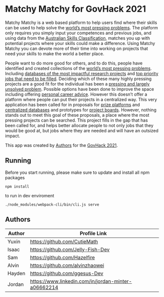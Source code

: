 # Matchy Matchy for GovHack 2021

Matchy Matchy is a web based platform to help users find where their skills can be used to help solve the [world’s most pressing problems](https://www.effectivealtruism.org/). The platform only requires you simply input your competences and previous jobs, and using data from the [Australian Skills Classification](https://www.nationalskillscommission.gov.au/our-work/australian-skills-classification), matches you up with potential projects where your skills could make a difference. Using Matchy Matchy you can devote more of their time into working on projects that need your skills to make the world a better place.

People want to do more good for others, and to do this, people have identified and created collections of the [world’s most pressing problems](https://www.openphilanthropy.org/focus). Including [databases of the most impactful research projects](https://forum.effectivealtruism.org/posts/MsNpJBzv5YhdfNHc9/a-central-directory-for-open-research-questions) and [top priority jobs that need to be filled](https://80000hours.org/key-ideas/#best-opportunities).
Deciding which of these many highly pressing projects are a good fit for the individual has been a [pressing and largely unsolved problem](https://forum.effectivealtruism.org/s/fSmBYeTyisyM9fkmD). Possible options have been done to improve the space including offering [personal career advice](https://80000hours.org/). However this doesn’t offer a platform where people can put their projects in a centralized way. This very application has been called for in proposals for [prize platforms](https://forum.effectivealtruism.org/posts/Jsd5EGKCRnSspxEB8/a-proposal-for-a-small-inducement-prize-platform) and [centralized databases](https://forum.effectivealtruism.org/s/fSmBYeTyisyM9fkmD/p/MxXQ2bbL6KPrHDPtz) and prototypes for [project boards](https://www.notion.so/EA-CoLabs-4ad54ee9ecd44e759f1d56caa4bdf56a). However, nothing stands out to meet this goal of these proposals, a place where the most pressing projects can be searched.
This project fills in the gap that has been called for, and helps better allocate people to not only jobs that they would be good at, but jobs where they are needed and will have an outsized impact.

This app was created by [Authors](#Authors) for the [GovHack 2021](https://govhack.org/).
## Running
Before you start running, please make sure to update and install all npm packages


```
npm install
```

to run in dev enviroment

```
./node_modules/webpack-cli/bin/cli.js serve
```

## Authors

Author | Profile Link
-------|------------
Yuxin  | https://github.com/CutieMath
Isaac  | https://github.com/Jelly-Fish-Dev
Sam    | https://github.com/Hazelfire
Alvin  | https://github.com/alvinzhaowei
Hayden | https://github.com/ggesus-Dev
Jordan | https://www.linkedin.com/in/jordan-minter-a06662214